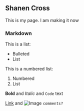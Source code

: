 ## Shanen Cross

This is my page. I am making it now

### Markdown

This is a list:
- Bulleted
- List

This is a numbered list:
1. Numbered
2. List

**Bold** and _Italic_ and `Code` text

[Link](url) and ![Image](src)
```comments?```
